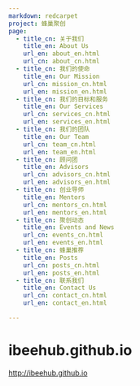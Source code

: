 ```yaml
---
markdown: redcarpet
project: 蜂巢聚创
page:
  - title_cn: 关于我们
    title_en: About Us
    url_en: about_en.html
    url_cn: about_cn.html
  - title_cn: 我们的使命
    title_en: Our Mission
    url_cn: mission_cn.html
    url_en: mission_en.html
  - title_cn: 我们的目标和服务
    title_en: Our Services
    url_cn: services_cn.html
    url_en: services_en.html
  - title_cn: 我们的团队
    title_en: Our Team
    url_cn: team_cn.html
    url_en: team_en.html
  - title_cn: 顾问团
    title_en: Advisors
    url_cn: advisors_cn.html
    url_en: advisors_en.html
  - title_cn: 创业导师
    title_en: Mentors
    url_cn: mentors_cn.html
    url_en: mentors_en.html
  - title_cn: 聚创动态
    title_en: Events and News
    url_cn: events_cn.html
    url_en: events_en.html
  - title_cn: 蜂巢推荐
    title_en: Posts
    url_cn: posts_cn.html
    url_en: posts_en.html
  - title_cn: 联系我们
    title_en: Contact Us
    url_cn: contact_cn.html
    url_en: contact_en.html

---
```


# ibeehub.github.io
http://ibeehub.github.io
